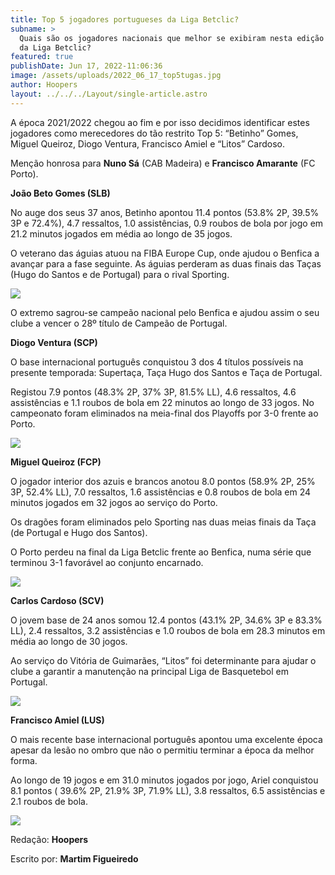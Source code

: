 ```yaml
---
title: Top 5 jogadores portugueses da Liga Betclic?
subname: >
  Quais são os jogadores nacionais que melhor se exibiram nesta edição 2021/2022
  da Liga Betclic? 
featured: true
publishDate: Jun 17, 2022-11:06:36
image: /assets/uploads/2022_06_17_top5tugas.jpg
author: Hoopers
layout: ../../../Layout/single-article.astro
---
```

<!--StartFragment-->

A época 2021/2022 chegou ao fim e por isso decidimos identificar estes jogadores como merecedores do tão restrito Top 5: “Betinho” Gomes, Miguel Queiroz, Diogo Ventura, Francisco Amiel e “Litos” Cardoso. 

Menção honrosa para **Nuno Sá** (CAB Madeira) e **Francisco Amarante** (FC Porto).

**João Beto Gomes (SLB)**

No auge dos seus 37 anos, Betinho apontou 11.4 pontos (53.8% 2P, 39.5% 3P e 72.4%), 4.7 ressaltos, 1.0 assistências, 0.9 roubos de bola por jogo em 21.2 minutos jogados em média ao longo de 35 jogos.

O veterano das águias atuou na FIBA Europe Cup, onde ajudou o Benfica a avançar para a fase seguinte. As águias perderam as duas finais das Taças (Hugo do Santos e de Portugal) para o rival Sporting.

![](/assets/uploads/2022_06_17_betotop5.jpg)

<!--EndFragment-->

<!--StartFragment-->

O extremo sagrou-se campeão nacional pelo Benfica e ajudou assim o seu clube a vencer o 28º título de Campeão de Portugal. 

**Diogo Ventura (SCP)**

O base internacional português conquistou 3 dos 4 títulos possíveis na presente temporada: Supertaça, Taça Hugo dos Santos e Taça de Portugal.

Registou 7.9 pontos (48.3% 2P, 37% 3P, 81.5% LL), 4.6 ressaltos, 4.6 assistências e 1.1 roubos de bola em 22 minutos ao longo de 33 jogos. No campeonato foram eliminados na meia-final dos Playoffs por 3-0 frente ao Porto.

![](/assets/uploads/2022_06_17_venturatop5.jpg)

<!--EndFragment-->

<!--StartFragment-->

**Miguel Queiroz (FCP)**

O jogador interior dos azuis e brancos anotou 8.0 pontos (58.9% 2P, 25% 3P, 52.4% LL), 7.0 ressaltos, 1.6 assistências e 0.8 roubos de bola em 24 minutos jogados em 32 jogos ao serviço do Porto.

Os dragões foram eliminados pelo Sporting nas duas meias finais da Taça (de Portugal e Hugo dos Santos).

O Porto perdeu na final da Liga Betclic frente ao Benfica, numa série que terminou 3-1 favorável ao conjunto encarnado.

<!--EndFragment-->

![](/assets/uploads/2022_06_17_queiroztop5.jpg)

<!--StartFragment-->

**Carlos Cardoso (SCV)** 

O jovem base de 24 anos somou 12.4 pontos (43.1% 2P, 34.6% 3P e 83.3% LL), 2.4 ressaltos, 3.2 assistências e 1.0 roubos de bola em 28.3 minutos em média ao longo de 30 jogos.

Ao serviço do Vitória de Guimarães, “Litos” foi determinante para ajudar o clube a garantir a manutenção na principal Liga de Basquetebol em Portugal.

<!--EndFragment-->

![](/assets/uploads/2022_06_17_litostop5.jpg)

<!--StartFragment-->

**Francisco Amiel (LUS)**

O mais recente base internacional português apontou uma excelente época apesar da lesão no ombro que não o permitiu terminar a época da melhor forma.

Ao longo de 19 jogos e em 31.0 minutos jogados por jogo, Ariel conquistou 8.1 pontos ( 39.6% 2P, 21.9% 3P, 71.9% LL), 3.8 ressaltos, 6.5 assistências e 2.1 roubos de bola.

<!--EndFragment-->

![](/assets/uploads/2022_06_17_amieltop5.jpg)

<!--StartFragment-->

Redação: **Hoopers**

Escrito por: **Martim Figueiredo**

<!--EndFragment-->
